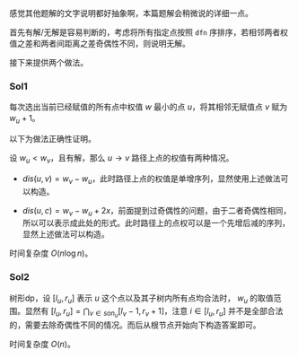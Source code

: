 感觉其他题解的文字说明都好抽象啊，本篇题解会稍微说的详细一点。

首先有解/无解是容易判断的，考虑将所有指定点按照 ```dfn``` 序排序，若相邻两者权值之差和两者间距离之差奇偶性不同，则说明无解。

接下来提供两个做法。

### Sol1

每次选出当前已经赋值的所有点中权值 $w$ 最小的点 $u$，将其相邻无赋值点 $v$ 赋为 $w_u+1$。

以下为做法正确性证明。

设 $w_u<w_v$，且有解，那么 $u\to v$ 路径上点的权值有两种情况。

- $dis(u, v) = w_v-w_u$，此时路径上点的权值是单增序列，显然使用上述做法可以构造。

- $dis(u,c)=w_v-w_u+2x$，前面提到过奇偶性的问题，由于二者奇偶性相同，所以可以表示成此处的形式。此时路径上的点权可以是一个先增后减的序列，显然上述做法可以构造。

时间复杂度 $O(n\log n)$。

### Sol2

树形dp，设 $[l_u,r_u]$ 表示 $u$ 这个点以及其子树内所有点均合法时， $w_u$ 的取值范围。显然有 $[l_u, r_u]=\bigcap_{v \in son_u}[l_v-1,r_v+1]$，注意 $i \in [l_u,r_u]$ 并不是全部合法的，需要去除奇偶性不同的情况。而后从根节点开始向下构造答案即可。

时间复杂度 $O(n)$。